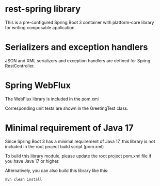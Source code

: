 # rest-spring library

This is a pre-configured Spring Boot 3 container with platform-core library for writing composable application.

# Serializers and exception handlers

JSON and XML serializers and exception handlers are defined for Spring RestController.

# Spring WebFlux

The WebFlux library is included in the pom.xml

Corresponding unit tests are shown in the GreetingTest class.

# Minimal requirement of Java 17

Since Spring Boot 3 has a minimal requirement of Java 17, this library is not included in the root project
build script (pom.xml)

To build this library module, please update the root project pom.xml file if you have Java 17 or higher.

Alternatively, you can also build this library like this:

```text
mvn clean install
```
